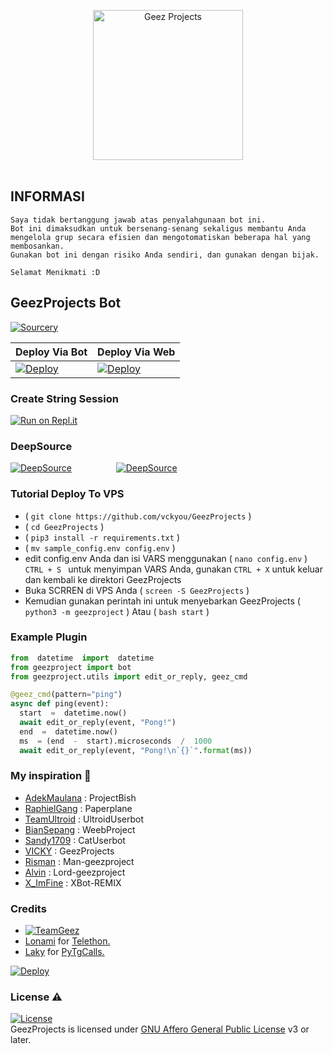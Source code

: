 <p align="center">
   <a href="https://github.com/vckyou/GeezProjects"><img src="https://telegra.ph/file/8e256cb133087b060e288.png" alt="Geez Projects" width=240px></a>
   <br>
   <br>
</p>

## INFORMASI

```
Saya tidak bertanggung jawab atas penyalahgunaan bot ini.
Bot ini dimaksudkan untuk bersenang-senang sekaligus membantu Anda
mengelola grup secara efisien dan mengotomatiskan beberapa hal yang membosankan.
Gunakan bot ini dengan risiko Anda sendiri, dan gunakan dengan bijak.

Selamat Menikmati :D
```

## GeezProjects Bot

[![Sourcery](https://img.shields.io/badge/Sourcery-enabled-brightgreen)](https://sourcery.ai)

|Deploy Via Bot|  Deploy Via Web|
|--|--|
| [![Deploy](https://www.herokucdn.com/deploy/button.svg)](https://telegram.dog/XTZ_HerokuBot?start=dmNreW91L0dlZXpQcm9qZWN0cyBtYXN0ZXI) | [![Deploy](https://www.herokucdn.com/deploy/button.svg)](https://geezram.now.sh) |


### Create String Session

[![Run on Repl.it](https://repl.it/badge/github/jasonalantolbert/replit-badger)](https://repl.it/@vckyou/String)



### DeepSource


[![DeepSource](https://deepsource.io/gh/vckyou/GeezProjects.svg/?label=active+issues&show_trend=true)](https://deepsource.io/gh/vckyou/GeezProjects/?ref=repository-badge)&nbsp;&nbsp;&nbsp;&nbsp;&nbsp;&nbsp;&nbsp;&nbsp;&nbsp;&nbsp;&nbsp;&nbsp;&nbsp;&nbsp;&nbsp;&nbsp;&nbsp;&nbsp;[![DeepSource](https://deepsource.io/gh/vckyou/GeezProjects.svg/?label=resolved+issues&show_trend=true)](https://deepsource.io/gh/vckyou/GeezProjects/?ref=repository-badge)


### Tutorial Deploy To VPS

-  ( `git clone https://github.com/vckyou/GeezProjects` )
-  ( `cd GeezProjects` )
-  ( `pip3 install -r requirements.txt` )
-  ( `mv sample_config.env config.env` )
-  edit config.env Anda dan isi VARS menggunakan ( `nano config.env` ) `CTRL + S ` untuk menyimpan VARS Anda, gunakan `CTRL + X` untuk keluar dan kembali ke direktori GeezProjects
-  Buka SCRREN di VPS Anda ( `screen -S GeezProjects` )
-  Kemudian gunakan perintah ini untuk menyebarkan GeezProjects ( `python3 -m geezproject` ) Atau ( `bash start` )


### Example Plugin

  ```python
from  datetime  import  datetime
from geezproject import bot
from geezproject.utils import edit_or_reply, geez_cmd

@geez_cmd(pattern="ping")
async def ping(event):
	start  =  datetime.now()
	await edit_or_reply(event, "Pong!")
	end  =  datetime.now()
	ms  = (end  -  start).microseconds  /  1000
	await edit_or_reply(event, "Pong!\n`{}`".format(ms))
```

### My inspiration 🍂
*   [AdekMaulana](https://github.com/adekmaulana) : ProjectBish
*   [RaphielGang](https://github.com/RaphielGang) : Paperplane
*   [TeamUltroid](https://github.com/TeamUltroid/Ultroid) :  UltroidUserbot
*   [BianSepang](https://github.com/BianSepang/WeebProject) : WeebProject
*   [Sandy1709](https://github.com/sandy1709/catuserbot) : CatUserbot
*   [VICKY](https://github.com/vckyou/GeezProjects) :  GeezProjects
*   [Risman](https://github.com/mrismanaziz/Man-geezproject) :  Man-geezproject
*   [Alvin](https://github.com/Zora24/Lord-geezproject) : Lord-geezproject
*   [X_ImFine](https://github.com/ximfine) :  XBot-REMIX

### Credits
* [![TeamGeez](https://img.shields.io/static/v1?label=GeezProjects&message=contributions&color=critical)](https://github.com/vckyou/GeezProjects/graphs/contributors)
* [Lonami](https://github.com/LonamiWebs/) for [Telethon.](https://github.com/LonamiWebs/Telethon)
* [Laky](https://github.com/Laky-64) for [PyTgCalls.](https://github.com/pytgcalls/pytgcalls)


[![Deploy](https://www.herokucdn.com/deploy/button.svg)](https://heroku.com/deploy?template=https://github.com/syahrizalemano/managebot)

### License ⚠️
[![License](https://www.gnu.org/graphics/agplv3-155x51.png)](LICENSE)   
GeezProjects is licensed under [GNU Affero General Public License](https://www.gnu.org/licenses/agpl-3.0.en.html) v3 or later.
